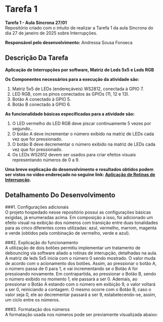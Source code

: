  # Tarefa 1 

__Tarefa 1 - Aula Síncrona 27/01__<br>
Repositório criado com o intuito de realizar a Tarefa 1 da aula Síncrona do dia 27 de janeiro de 2025 sobre Interrupções.

__Responsável pelo desenvolvimento:__
Andressa Sousa Fonseca

## Descrição Da Tarefa 
__Aplicação de Interrupções por software, Matriz de Leds 5x5 e Leds RGB__  <br>

__Os Componentes necessários para a execução da atividade são:__
1) Matriz 5x5 de LEDs (endereçáveis) WS2812, conectada à GPIO 7.
2) LED RGB, com os pinos conectados às GPIOs (11, 12 e 13).
3) Botão A conectado à GPIO 5.
4) Botão B conectado à GPIO 6.

__As funcionalidade básicas especificadas para a atividade são:__
1) O LED vermelho do LED RGB deve piscar continuamente 5 vezes por segundo..
2) O botão A deve incrementar o número exibido na matriz de LEDs cada vez que for pressionado.
3) O botão B deve decrementar o número exibido na matriz de LEDs cada vez que for pressionado.
4) Os LEDs WS2812 devem ser usados para criar efeitos visuais representando números de 0 a 9.


__Uma breve explicação do desenvolvimento e resultados obtidos podem ser vistos no vídeo endereçado no seguine link: [Aplicação de Rotinas de Interrupção]().__

## Detalhamento Do Desenvolvimento

###1. Configurações adicionais<br>
 O projeto hospedado nesse repositório possui as configurações básicas exigidas, já enumeradas acima. Em composição a isso, foi adicionado um efeito visual na exibição dos números com transição entre duas tonalidades para as cinco diferentes cores utilizadas: azul, vermelho, marrom, magenta e verde (obtidos pela combinação de vermelho, verde e azul).

###2. Explicação do funcionamento<br>
A utilização de dois botões permitiu implementar um tratamento de debouncing via software aliado a rotinas de interupção, detalhadas na aula.
A matriz de leds 5x5 inicia com o número 0 sendo mostrado. O valor muda de acordo com o acionamento dos botões. Assim, ao pressionar o botão A, o número passa de 0 para 1, e vai incrementando se o Botão A for pressioando novamente. Em contrapartida, ao pressionar o Botão B, sendo o número exibido no momento 1, ele passará a ser 0. Ademais, ao pressionar o Botão A estando com o número em exibição 9, o valor voltará a ser 0, reiniciando a contagem. O mesmo ocorre com o Botão B, caso o valor seja 0, ele ao decrementar passará a ser 9, estabelecendo-se, assim, um ciclo entre os números. 

###3. Formatação dos números<br>
A formatação usada nos números pode ser previamente visualizada abaixo:
